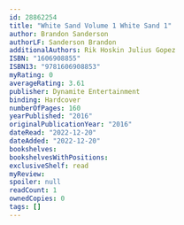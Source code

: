 ```yaml
---
id: 28862254
title: "White Sand Volume 1 White Sand 1"
author: Brandon Sanderson
authorLF: Sanderson Brandon
additionalAuthors: Rik Hoskin Julius Gopez
ISBN: "1606908855"
ISBN13: "9781606908853"
myRating: 0
averageRating: 3.61
publisher: Dynamite Entertainment
binding: Hardcover
numberOfPages: 160
yearPublished: "2016"
originalPublicationYear: "2016"
dateRead: "2022-12-20"
dateAdded: "2022-12-20"
bookshelves: 
bookshelvesWithPositions: 
exclusiveShelf: read
myReview: 
spoiler: null
readCount: 1
ownedCopies: 0
tags: []
---
```


